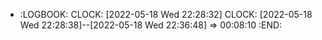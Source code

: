 - :LOGBOOK:
  CLOCK: [2022-05-18 Wed 22:28:32]
  CLOCK: [2022-05-18 Wed 22:28:38]--[2022-05-18 Wed 22:36:48] =>  00:08:10
  :END: